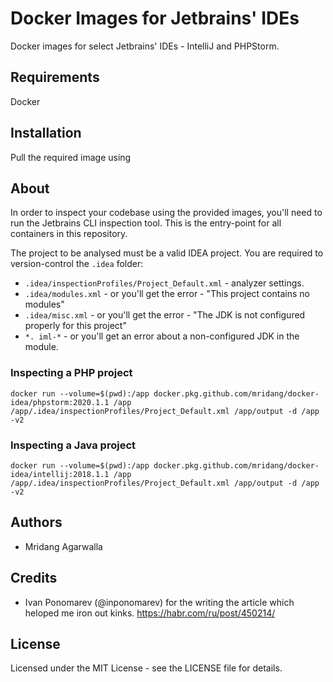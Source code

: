 # Docker Images for Jetbrains' IDEs

Docker images for select Jetbrains' IDEs - IntelliJ and PHPStorm.

Requirements
------------

Docker

Installation
------------

Pull the required image using

About
------------

In order to inspect your codebase using the provided images, you'll need to run
the Jetbrains CLI inspection tool. This is the entry-point for all containers in
this repository.

The project to be analysed must be a valid IDEA project. You are required to version-control the `.idea` folder:
* `.idea/inspectionProfiles/Project_Default.xml` - analyzer settings.
* `.idea/modules.xml` - or you'll get the error - "This project contains no modules"
* `.idea/misc.xml` - or you'll get the error - "The JDK is not configured properly for this project"
* `*. iml-*` - or you'll get an error about a non-configured JDK in the module.



### Inspecting a PHP project

`docker run --volume=$(pwd):/app docker.pkg.github.com/mridang/docker-idea/phpstorm:2020.1.1 /app /app/.idea/inspectionProfiles/Project_Default.xml /app/output -d /app -v2`

### Inspecting a Java project

`docker run --volume=$(pwd):/app docker.pkg.github.com/mridang/docker-idea/intellij:2018.1.1 /app /app/.idea/inspectionProfiles/Project_Default.xml /app/output -d /app -v2`

Authors
-------

* Mridang Agarwalla

Credits
-------

* Ivan Ponomarev (@inponomarev) for the writing the article which heloped me iron
out kinks. https://habr.com/ru/post/450214/

License
-------

Licensed under the MIT License - see the LICENSE file for details.
